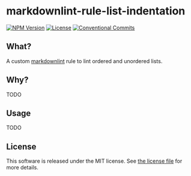 # markdownlint-rule-list-indentation

<!-- markdownlint-disable line-length -->
[![NPM Version](https://img.shields.io/npm/v/@silvermine/markdownlint-rule-list-indentation.svg)](https://www.npmjs.com/package/@silvermine/markdownlint-rule-list-indentation)
[![License](https://img.shields.io/github/license/silvermine/markdownlint-rule-list-indentation.svg)](./LICENSE)
[![Conventional Commits](https://img.shields.io/badge/Conventional%20Commits-1.0.0-yellow.svg)](https://conventionalcommits.org)
<!-- markdownlint-enable line-length -->

## What?

A custom [markdownlint](https://github.com/DavidAnson/markdownlint) rule to lint ordered
and unordered lists.

## Why?

TODO

## Usage

TODO

## License

This software is released under the MIT license. See [the license file](LICENSE) for more
details.
